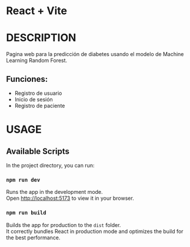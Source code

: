 # React + Vite

# DESCRIPTION

Pagina web para la predicción de diabetes usando el modelo de Machine Learning Random Forest.

## Funciones:
- Registro de usuario
- Inicio de sesión
- Registro de paciente


# USAGE

## Available Scripts

In the project directory, you can run:

### `npm run dev`

Runs the app in the development mode.\
Open [http://localhost:5173](http://localhost:5173) to view it in your browser.


### `npm run build`

Builds the app for production to the `dist` folder.\
It correctly bundles React in production mode and optimizes the build for the best performance.

